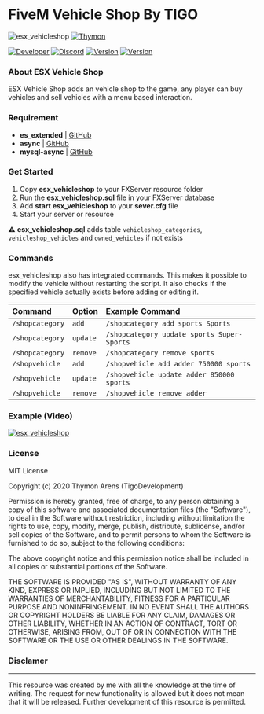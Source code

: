 # FiveM Vehicle Shop By TIGO
![esx_vehicleshop](https://i.imgur.com/vGma6BR.png)
[![Thymon](https://i.imgur.com/3EquTNl.jpg)](https://www.tigodev.com)

[![Developer](https://img.shields.io/badge/Developer-TigoDevelopment-darkgreen)](https://github.com/TigoDevelopment)
[![Discord](https://img.shields.io/badge/Discord-Tigo%239999-purple)](https://discordapp.com/users/636509961375055882)
[![Version](https://img.shields.io/badge/Version-1.0.0-darkgreen)](https://github.com/TigoDevelopment/esx_vehicleshop/blob/master/version)
[![Version](https://img.shields.io/badge/License-MIT-darkgreen)](https://github.com/TigoDevelopment/esx_vehicleshop/blob/master/LICENSE)

### About ESX Vehicle Shop

ESX Vehicle Shop adds an vehicle shop to the game, any player can buy vehicles and sell vehicles with a menu based interaction.

### Requirement
- **es_extended** | [GitHub](https://github.com/ESX-Org/es_extended)
- **async** | [GitHub](https://github.com/ESX-Org/async)
- **mysql-async** | [GitHub](https://github.com/brouznouf/fivem-mysql-async)

### Get Started
1) Copy **esx_vehicleshop** to your FXServer resource folder
2) Run the **esx_vehicleshop.sql** file in your FXServer database
3) Add **start esx_vehicleshop** to your **sever.cfg** file
4) Start your server or resource

⚠️ **esx_vehicleshop.sql** adds table `vehicleshop_categories`, `vehicleshop_vehicles` and `owned_vehicles` if not exists

### Commands
esx_vehicleshop also has integrated commands. This makes it possible to modify the vehicle without restarting the script. It also checks if the specified vehicle actually exists before adding or editing it.

Command | Option | Example Command
:--------|:-------|:----------------
`/shopcategory` | `add` | `/shopcategory add sports Sports`
`/shopcategory` | `update` | `/shopcategory update sports Super-Sports`
`/shopcategory` | `remove` | `/shopcategory remove sports`
`/shopvehicle` | `add` | `/shopvehicle add adder 750000 sports`
`/shopvehicle` | `update` | `/shopvehicle update adder 850000 sports`
`/shopvehicle` | `remove` | `/shopvehicle remove adder`

### Example (Video)
[![esx_vehicleshop](https://i.imgur.com/3BeSufe.jpg)](https://streamable.com/eeu18s)

### License
MIT License

Copyright (c) 2020 Thymon Arens (TigoDevelopment)

Permission is hereby granted, free of charge, to any person obtaining a copy
of this software and associated documentation files (the "Software"), to deal
in the Software without restriction, including without limitation the rights
to use, copy, modify, merge, publish, distribute, sublicense, and/or sell
copies of the Software, and to permit persons to whom the Software is
furnished to do so, subject to the following conditions:

The above copyright notice and this permission notice shall be included in all
copies or substantial portions of the Software.

THE SOFTWARE IS PROVIDED "AS IS", WITHOUT WARRANTY OF ANY KIND, EXPRESS OR
IMPLIED, INCLUDING BUT NOT LIMITED TO THE WARRANTIES OF MERCHANTABILITY,
FITNESS FOR A PARTICULAR PURPOSE AND NONINFRINGEMENT. IN NO EVENT SHALL THE
AUTHORS OR COPYRIGHT HOLDERS BE LIABLE FOR ANY CLAIM, DAMAGES OR OTHER
LIABILITY, WHETHER IN AN ACTION OF CONTRACT, TORT OR OTHERWISE, ARISING FROM,
OUT OF OR IN CONNECTION WITH THE SOFTWARE OR THE USE OR OTHER DEALINGS IN THE
SOFTWARE.


### Disclamer
---
This resource was created by me with all the knowledge at the time of writing. The request for new functionality is allowed but it does not mean that it will be released. Further development of this resource is permitted.

